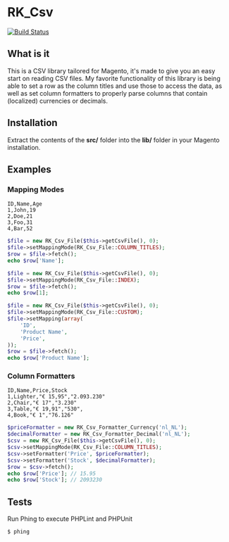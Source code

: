 # RK_Csv

[![Build Status](https://travis-ci.org/rskuipers/RK_Csv.png?branch=master)](https://travis-ci.org/rskuipers/RK_Csv)

## What is it

This is a CSV library tailored for Magento, it's made to give you an easy start on reading CSV files.
My favorite functionality of this library is being able to set a row as the column titles and use those to access the data,
as well as set column formatters to properly parse columns that contain (localized) currencies or decimals.

## Installation

Extract the contents of the **src/** folder into the **lib/** folder in your Magento installation.

## Examples

### Mapping Modes

```csv
ID,Name,Age
1,John,19
2,Doe,21
3,Foo,31
4,Bar,52
```

```php
$file = new RK_Csv_File($this->getCsvFile(), 0);
$file->setMappingMode(RK_Csv_File::COLUMN_TITLES);
$row = $file->fetch();
echo $row['Name'];
```

```php
$file = new RK_Csv_File($this->getCsvFile(), 0);
$file->setMappingMode(RK_Csv_File::INDEX);
$row = $file->fetch();
echo $row[1];
```

```php
$file = new RK_Csv_File($this->getCsvFile(), 0);
$file->setMappingMode(RK_Csv_File::CUSTOM);
$file->setMapping(array(
    'ID',
    'Product Name',
    'Price',
));
$row = $file->fetch();
echo $row['Product Name'];
```

### Column Formatters

```csv
ID,Name,Price,Stock
1,Lighter,"€ 15,95","2.093.230"
2,Chair,"€ 17","3.230"
3,Table,"€ 19,91","530",
4,Book,"€ 1","76.126"
```

```php
$priceFormatter = new RK_Csv_Formatter_Currency('nl_NL');
$decimalFormatter = new RK_Csv_Formatter_Decimal('nl_NL');
$csv = new RK_Csv_File($this->getCsvFile(), 0);
$csv->setMappingMode(RK_Csv_File::COLUMN_TITLES);
$csv->setFormatter('Price', $priceFormatter);
$csv->setFormatter('Stock', $decimalFormatter);
$row = $csv->fetch();
echo $row['Price']; // 15.95
echo $row['Stock']; // 2093230
```


## Tests

Run Phing to execute PHPLint and PHPUnit

```sh
$ phing
```